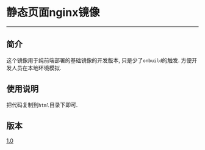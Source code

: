# 静态页面nginx镜像

---

## 简介

这个镜像用于纯前端部署的基础镜像的开发版本, 只是少了`onbuild`的触发. 方便开发人员在本地环境模拟.

## 使用说明

把代码复制到`html`目录下即可.

## 版本

[1.0](./Docs/1.0.md)